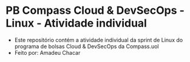 # PB Compass Cloud & DevSecOps - Linux - Atividade individual
- Este repositório contém a atividade individual da sprint de Linux do programa de bolsas Cloud &amp; DevSecOps da Compass.uol
- Feito por: Amadeu Chacar
